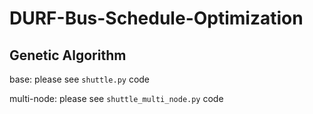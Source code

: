 # DURF-Bus-Schedule-Optimization

## Genetic Algorithm

base: please see `shuttle.py` code

multi-node: please see `shuttle_multi_node.py` code
